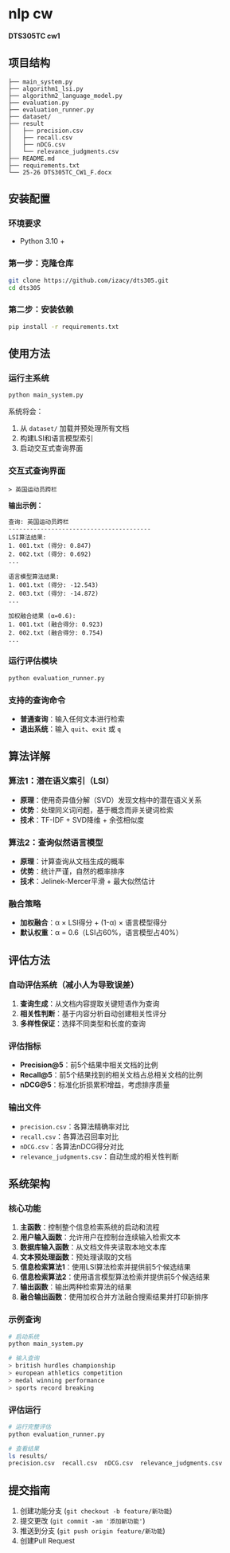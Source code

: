 # nlp cw

**DTS305TC cw1**

## 项目结构

```
├── main_system.py              
├── algorithm1_lsi.py           
├── algorithm2_language_model.py 
├── evaluation.py               
├── evaluation_runner.py             
├── dataset/                    
├── result
│   ├── precision.csv               
│   ├── recall.csv                  
│   ├── nDCG.csv                    
│   └── relevance_judgments.csv     
├── README.md                   
├── requirements.txt            
└── 25-26 DTS305TC_CW1_F.docx   
```

## 安装配置

### 环境要求
- Python 3.10 +

### 第一步：克隆仓库
```bash
git clone https://github.com/izacy/dts305.git
cd dts305
```

### 第二步：安装依赖
```bash
pip install -r requirements.txt
```


## 使用方法

### 运行主系统
```bash
python main_system.py
```

系统将会：
1. 从 `dataset/` 加载并预处理所有文档
2. 构建LSI和语言模型索引
3. 启动交互式查询界面

### 交互式查询界面
```
> 英国运动员跨栏
```

**输出示例：**
```
查询: 英国运动员跨栏
----------------------------------------
LSI算法结果:
1. 001.txt (得分: 0.847)
2. 002.txt (得分: 0.692)
...

语言模型算法结果:
1. 001.txt (得分: -12.543)
2. 003.txt (得分: -14.872)
...

加权融合结果 (α=0.6):
1. 001.txt (融合得分: 0.923)
2. 002.txt (融合得分: 0.754)
...
```

### 运行评估模块
```bash
python evaluation_runner.py
```

### 支持的查询命令
- **普通查询**：输入任何文本进行检索
- **退出系统**：输入 `quit`、`exit` 或 `q`

## 算法详解

### 算法1：潜在语义索引（LSI）
- **原理**：使用奇异值分解（SVD）发现文档中的潜在语义关系
- **优势**：处理同义词问题，基于概念而非关键词检索
- **技术**：TF-IDF + SVD降维 + 余弦相似度

### 算法2：查询似然语言模型
- **原理**：计算查询从文档生成的概率
- **优势**：统计严谨，自然的概率排序
- **技术**：Jelinek-Mercer平滑 + 最大似然估计

### 融合策略
- **加权融合**：α × LSI得分 + (1-α) × 语言模型得分
- **默认权重**：α = 0.6（LSI占60%，语言模型占40%）

## 评估方法

### 自动评估系统（减小人为导致误差）
1. **查询生成**：从文档内容提取关键短语作为查询
2. **相关性判断**：基于内容分析自动创建相关性评分
3. **多样性保证**：选择不同类型和长度的查询

### 评估指标
- **Precision@5**：前5个结果中相关文档的比例
- **Recall@5**：前5个结果找到的相关文档占总相关文档的比例  
- **nDCG@5**：标准化折损累积增益，考虑排序质量

### 输出文件
- `precision.csv`：各算法精确率对比
- `recall.csv`：各算法召回率对比
- `nDCG.csv`：各算法nDCG得分对比
- `relevance_judgments.csv`：自动生成的相关性判断

## 系统架构

### 核心功能

1. **主函数**：控制整个信息检索系统的启动和流程
2. **用户输入函数**：允许用户在控制台连续输入检索文本
3. **数据库输入函数**：从文档文件夹读取本地文本库
4. **文本预处理函数**：预处理读取的文档
5. **信息检索算法1**：使用LSI算法检索并提供前5个候选结果
6. **信息检索算法2**：使用语言模型算法检索并提供前5个候选结果
7. **输出函数**：输出两种检索算法的结果
8. **融合输出函数**：使用加权合并方法融合搜索结果并打印新排序


### 示例查询
```bash
# 启动系统
python main_system.py

# 输入查询
> british hurdles championship
> european athletics competition  
> medal winning performance
> sports record breaking
```

### 评估运行
```bash
# 运行完整评估
python evaluation_runner.py

# 查看结果
ls results/
precision.csv  recall.csv  nDCG.csv  relevance_judgments.csv
```


## 提交指南

1. 创建功能分支 (`git checkout -b feature/新功能`)
2. 提交更改 (`git commit -am '添加新功能'`)
3. 推送到分支 (`git push origin feature/新功能`)
4. 创建Pull Request
